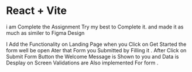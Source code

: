 # React + Vite


 i am Complete the Assignment Try my best to Complete it. and made it as much  as similer to Figma Design 


  I Add the Functionality on Landing Page 
  when you Click on Get Started the form well be open
  Ater that Form you Submitted  by Filling it .
  After Click on Submit Form Button the Welcome Message is Shown to you and Data is Desplay on Screen 
  Validations are Also implemented  For form .